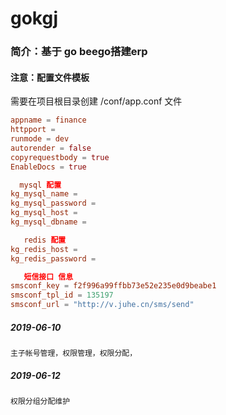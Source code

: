 # gokgj

### 简介：基于 go beego搭建erp
#### 注意：配置文件模板

需要在项目根目录创建  /conf/app.conf 文件

```conf
appname = finance
httpport = 
runmode = dev
autorender = false
copyrequestbody = true
EnableDocs = true

  mysql 配置
kg_mysql_name =
kg_mysql_password = 
kg_mysql_host = 
kg_mysql_dbname = 

   redis 配置
kg_redis_host = 
kg_redis_password = 

   短信接口 信息
smsconf_key = f2f996a99ffbb73e52e235e0d9beabe1
smsconf_tpl_id = 135197
smsconf_url = "http://v.juhe.cn/sms/send"
```
##### 2019-06-10 
````
主子帐号管理，权限管理，权限分配，
````

##### 2019-06-12
````
权限分组分配维护
````
